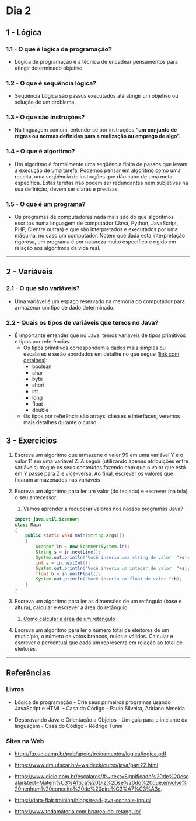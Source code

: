 # Dia 2

## 1 - Lógica

### 1.1 - O que é lógica de programação?

* Lógica de programação é a técnica de encadear pensamentos para atingir determinado
objetivo.

### 1.2 - O que é sequência lógica?

* Seqüência Lógica são passos executados até atingir um objetivo ou solução de um
problema.

### 1.3 - O que são instruções?

* Na linguagem comum, entende-se por instruções **“um conjunto de regras ou normas
definidas para a realização ou emprego de algo”.**

### 1.4 - O que é algoritmo?

* Um algoritmo é formalmente uma seqüência finita de passos que levam a execução de uma
tarefa. Podemos pensar em algoritmo como uma receita, uma seqüência de instruções que dão
cabo de uma meta específica. Estas tarefas não podem ser redundantes nem subjetivas na sua
definição, devem ser claras e precisas.

### 1.5 - O que é um programa?

* Os programas de computadores nada mais são do que algoritmos escritos numa linguagem de
computador (Java, Python, JavaScript, PHP, C entre outras) e que são interpretados e
executados por uma máquina, no caso um computador. Notem que dada esta interpretação
rigorosa, um programa é por natureza muito específico e rígido em relação aos algoritmos da vida
real.

<hr/>

## 2 - Variáveis

### 2.1 - O que são variáveis?

* Uma variável é
um espaço reservado na memória do computador para armazenar um tipo de dado determinado.

### 2.2 - Quais os tipos de variáveis que temos no Java?

* É importante entender que no Java, temos variáveis de tipos primitivos e tipos por referências.
    * Os tipos primitivos correspondem a dados mais simples ou escalares e serão abordados em detalhe no que segue ([link com detalhes](https://www.dm.ufscar.br/~waldeck/curso/java/part22.html)):
        * boolean
        * char
        * byte
        * short
        * int
        * long
        * float
        * double
    * Os tipos por referência são arrays, classes e interfaces, veremos mais detalhes durante o curso.

## 3 - Exercícios

1. Escreva um algoritmo que armazene o valor 99 em uma variável Y e o valor 11 em uma variável Z. A seguir (utilizando apenas atribuições entre variáveis) troque os seus conteúdos fazendo com que o valor que está em Y passe para Z e vice-versa. Ao final, escrever os valores que ficaram armazenados nas variáveis

2. Escreva um algoritmo para ler um valor (do teclado) e escrever (na tela) o seu antecessor.
    1. Vamos aprender a recuperar valores nos nossos programas Java?

    ```java
    import java.util.Scanner;
    class Main
    {
        public static void main(String args[])
        {
            Scanner in = new Scanner(System.in);
            String s = in.nextLine();
            System.out.println("Você inseriu uma string de valor  "+s);
            int a = in.nextInt();
            System.out.println("Você inseriu um integer de valor  "+a);
            float b = in.nextFloat();
            System.out.println("Você inseriu um float de valor "+b);
        }
    }
    ```

3. Escreva um algoritmo para ler as dimensões de um retângulo (base e altura), calcular e escrever a área do retângulo.
    1. [Como calcular a área de um retângulo](https://www.todamateria.com.br/area-do-retangulo/)

4. Escreva um algoritmo para ler o número total de eleitores de um município, o número de votos brancos, nulos e válidos. Calcular e escrever o percentual que cada um representa em relação ao total de eleitores.

<hr/>

## Referências

### Livros

* Lógica de programação - Crie seus primeiros programas usando JavaScript e HTML - Casa do Código - Paulo Silveira, Adriano Almeida

* Desbravando Java e Orientação a Objetos - Um guia para o iniciante da linguagem - Casa do Código - Rodrigo Turini

### Sites na Web

* http://ftp.unicamp.br/pub/apoio/treinamentos/logica/logica.pdf

* https://www.dm.ufscar.br/~waldeck/curso/java/part22.html

* https://www.dicio.com.br/escalares/#:~:text=Significado%20de%20escalar&text=Matem%C3%A1tica%20Diz%2Dse%20do%20que,envolve%20nenhum%20conceito%20de%20dire%C3%A7%C3%A3o.

* https://data-flair.training/blogs/read-java-console-input/

* https://www.todamateria.com.br/area-do-retangulo/